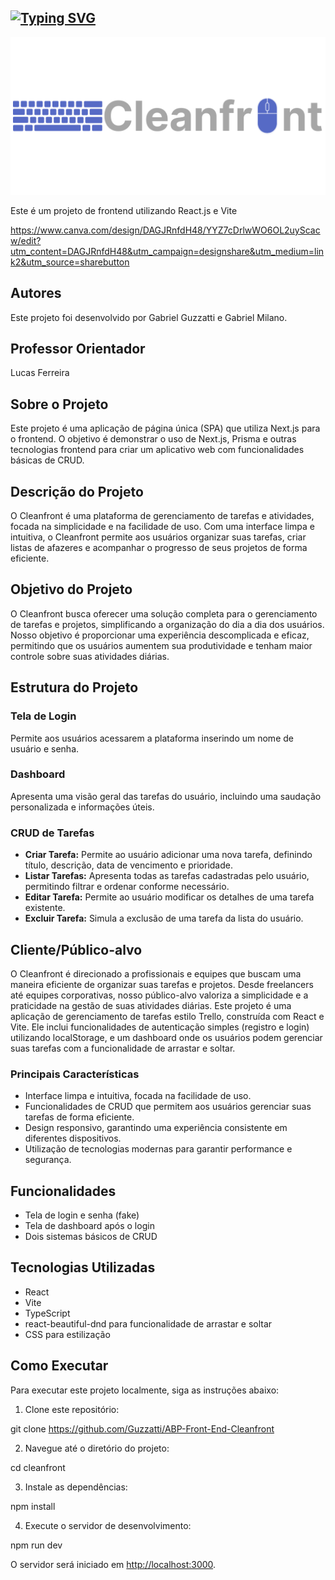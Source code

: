 ## [![Typing SVG](https://readme-typing-svg.herokuapp.com/?color=000000&size=35&left=true&vCenter=true&width=1000&lines=Projeto+Abp+de+Front+End;Cleanfront+:%29)](https://git.io/typing-svg)

![imagem](./Imagens/Logo.png)

Este é um projeto de frontend utilizando React.js e Vite

https://www.canva.com/design/DAGJRnfdH48/YYZ7cDrlwWO6OL2uyScacw/edit?utm_content=DAGJRnfdH48&utm_campaign=designshare&utm_medium=link2&utm_source=sharebutton

## Autores

Este projeto foi desenvolvido por Gabriel Guzzatti e Gabriel Milano.

## Professor Orientador

Lucas Ferreira


## Sobre o Projeto

Este projeto é uma aplicação de página única (SPA) que utiliza Next.js para o frontend. O objetivo é demonstrar o uso de Next.js, Prisma e outras tecnologias frontend para criar um aplicativo web com funcionalidades básicas de CRUD.

## Descrição do Projeto

O Cleanfront é uma plataforma de gerenciamento de tarefas e atividades, focada na simplicidade e na facilidade de uso. Com uma interface limpa e intuitiva, o Cleanfront permite aos usuários organizar suas tarefas, criar listas de afazeres e acompanhar o progresso de seus projetos de forma eficiente.

## Objetivo do Projeto

O Cleanfront busca oferecer uma solução completa para o gerenciamento de tarefas e projetos, simplificando a organização do dia a dia dos usuários. Nosso objetivo é proporcionar uma experiência descomplicada e eficaz, permitindo que os usuários aumentem sua produtividade e tenham maior controle sobre suas atividades diárias.

## Estrutura do Projeto

### Tela de Login
Permite aos usuários acessarem a plataforma inserindo um nome de usuário e senha.

### Dashboard
Apresenta uma visão geral das tarefas do usuário, incluindo uma saudação personalizada e informações úteis.

### CRUD de Tarefas
- **Criar Tarefa:** Permite ao usuário adicionar uma nova tarefa, definindo título, descrição, data de vencimento e prioridade.
- **Listar Tarefas:** Apresenta todas as tarefas cadastradas pelo usuário, permitindo filtrar e ordenar conforme necessário.
- **Editar Tarefa:** Permite ao usuário modificar os detalhes de uma tarefa existente.
- **Excluir Tarefa:** Simula a exclusão de uma tarefa da lista do usuário.

## Cliente/Público-alvo

O Cleanfront é direcionado a profissionais e equipes que buscam uma maneira eficiente de organizar suas tarefas e projetos. Desde freelancers até equipes corporativas, nosso público-alvo valoriza a simplicidade e a praticidade na gestão de suas atividades diárias. Este projeto é uma aplicação de gerenciamento de tarefas estilo Trello, construída com React e Vite. Ele inclui funcionalidades de autenticação simples (registro e login) utilizando localStorage, e um dashboard onde os usuários podem gerenciar suas tarefas com a funcionalidade de arrastar e soltar.

### Principais Características

- Interface limpa e intuitiva, focada na facilidade de uso.
- Funcionalidades de CRUD que permitem aos usuários gerenciar suas tarefas de forma eficiente.
- Design responsivo, garantindo uma experiência consistente em diferentes dispositivos.
- Utilização de tecnologias modernas para garantir performance e segurança.

## Funcionalidades

- Tela de login e senha (fake)
- Tela de dashboard após o login
- Dois sistemas básicos de CRUD

## Tecnologias Utilizadas

- React
- Vite
- TypeScript
- react-beautiful-dnd para funcionalidade de arrastar e soltar
- CSS para estilização

## Como Executar

Para executar este projeto localmente, siga as instruções abaixo:

1. Clone este repositório:

git clone <https://github.com/Guzzatti/ABP-Front-End-Cleanfront>


2. Navegue até o diretório do projeto:

cd cleanfront


3. Instale as dependências:

npm install


4. Execute o servidor de desenvolvimento:

npm run dev


O servidor será iniciado em [http://localhost:3000](http://localhost:3000).


